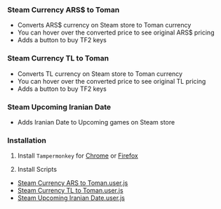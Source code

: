 ### Steam Currency ARS$ to Toman
- Converts ARS$ currency on Steam store to Toman currency
- You can hover over the converted price to see original ARS$ pricing
- Adds a button to buy TF2 keys


### Steam Currency TL to Toman
- Converts TL currency on Steam store to Toman currency
- You can hover over the converted price to see original TL pricing
- Adds a button to buy TF2 keys


### Steam Upcoming Iranian Date
- Adds Iranian Date to Upcoming games on Steam store


### Installation
1. Install `Tampermonkey` for [Chrome](https://chrome.google.com/webstore/detail/tampermonkey/dhdgffkkebhmkfjojejmpbldmpobfkfo "Chrome") or [Firefox](https://addons.mozilla.org/en-US/firefox/addon/tampermonkey "Firefox")

2. Install Scripts
- [Steam Currency ARS to Toman.user.js](https://github.com/M-Zoghi/SteamCurrencytoToman/raw/main/Steam%20Currency%20ARS%20to%20Toman.user.js "Steam Currency ARS$ to Toman")
- [Steam Currency TL to Toman.user.js](https://github.com/M-Zoghi/SteamCurrencytoToman/raw/main/Steam%20Currency%20TL%20to%20Toman.user.js "Steam Currency TL to Toman")
- [Steam Upcoming Iranian Date.user.js](https://github.com/M-Zoghi/SteamCurrencytoToman/raw/main/Steam%20Upcoming%20Iranian%20Date.user.js "Steam Upcoming Iranian Date")
